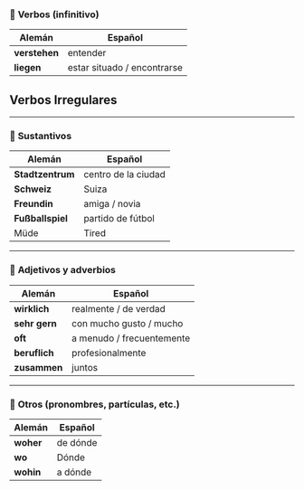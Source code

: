 ### 📘 **Verbos (infinitivo)**

|Alemán|Español|
|---|---|
|**verstehen**|entender|
|**liegen**|estar situado / encontrarse|

## Verbos Irregulares



---

### 📗 **Sustantivos**

| Alemán           | Español             |
| ---------------- | ------------------- |
| **Stadtzentrum** | centro de la ciudad |
| **Schweiz**      | Suiza               |
| **Freundin**     | amiga / novia       |
| **Fußballspiel** | partido de fútbol   |
| Müde             | Tired               |


---

### 📙 **Adjetivos y adverbios**

| Alemán        | Español                   |
| ------------- | ------------------------- |
| **wirklich**  | realmente / de verdad     |
| **sehr gern** | con mucho gusto / mucho   |
| **oft**       | a menudo / frecuentemente |
| **beruflich** | profesionalmente          |
| **zusammen**  | juntos                    |

---

### 📒 **Otros (pronombres, partículas, etc.)**

| Alemán    | Español  |
| --------- | -------- |
| **woher** | de dónde |
| **wo**    | Dónde    |
| **wohin** | a dónde  |
